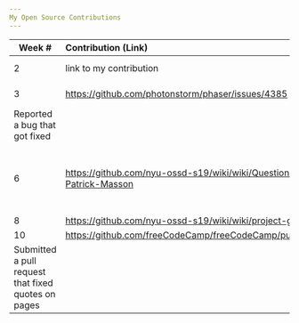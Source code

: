 ```yaml
---
My Open Source Contributions
---
```


<!-- 
Type of the contribution should be "Wikipedia edit", "OpenStreet Map feature", "Documentation", "Course website", "Blog", 
"Browse Add-on", etc. 

The descriptioin should include a brief summary of what you did. 

Replace the first row with your contribution. 

--> 





| Week #       | Contribution (Link)  | Type  | Description | 
|---|:---|:---|:---| 
|  2   | link to my contribution    | course website    |   I fixed a broken link.    |
|  3   |   https://github.com/photonstorm/phaser/issues/4385  |  phaser.io github   |  
Reported a bug that got fixed   |
|  6   |   https://github.com/nyu-ossd-s19/wiki/wiki/Questions-for-Patrick-Masson  |  course wiki   |  I created the Questions for Patrick Masson Page    |
| 8    | https://github.com/nyu-ossd-s19/wiki/wiki/project-groups  | course wiki   | Fixed group|
|10    | https://github.com/freeCodeCamp/freeCodeCamp/pull/35773   | freeCodeCamp  |
Submitted a pull request that fixed quotes on pages |


